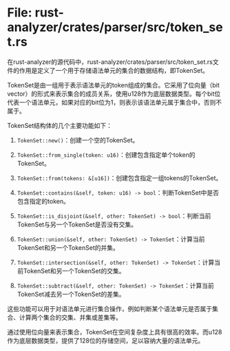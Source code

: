 # File: rust-analyzer/crates/parser/src/token_set.rs

在rust-analyzer的源代码中，rust-analyzer/crates/parser/src/token_set.rs文件的作用是定义了一个用于存储语法单元的集合的数据结构，即TokenSet。

TokenSet是由一组用于表示语法单元的token组成的集合。它采用了位向量（bit vector）的形式来表示集合的成员关系，使用u128作为底层数据类型。每个bit位代表一个语法单元，如果对应的bit位为1，则表示该语法单元属于集合中，否则不属于。

TokenSet结构体的几个主要功能如下：

1. `TokenSet::new()`：创建一个空的TokenSet。

2. `TokenSet::from_single(token: u16)`：创建包含指定单个token的TokenSet。

3. `TokenSet::from(tokens: &[u16])`：创建包含指定一组tokens的TokenSet。

4. `TokenSet::contains(&self, token: u16) -> bool`：判断TokenSet中是否包含指定的token。

5. `TokenSet::is_disjoint(&self, other: TokenSet) -> bool`：判断当前TokenSet与另一个TokenSet是否没有交集。

6. `TokenSet::union(&self, other: TokenSet) -> TokenSet`：计算当前TokenSet和另一个TokenSet的并集。

7. `TokenSet::intersection(&self, other: TokenSet) -> TokenSet`：计算当前TokenSet和另一个TokenSet的交集。

8. `TokenSet::subtract(&self, other: TokenSet) -> TokenSet`：计算当前TokenSet减去另一个TokenSet的差集。

这些功能可以用于对语法单元进行集合操作，例如判断某个语法单元是否属于集合、计算两个集合的交集、并集或差集等。

通过使用位向量来表示集合，TokenSet在空间复杂度上具有很高的效率。而u128作为底层数据类型，提供了128位的存储空间，足以容纳大量的语法单元。

